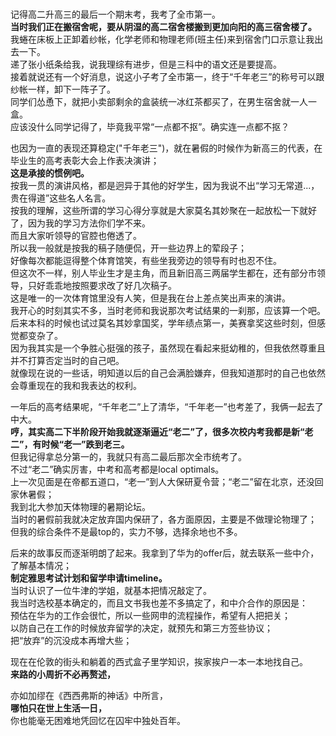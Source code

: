 # 

记得高二升高三的最后一个期末考，我考了全市第一。                   
**当时我们正在搬宿舍呢，要从阴湿的高二宿舍楼搬到更加向阳的高三宿舍楼了。**                 
我蜷在床板上正卸着纱帐，化学老师和物理老师(班主任)来到宿舍门口示意让我出去一下。                
递了张小纸条给我，说我理综有进步，但是三科中的语文还是要提高。                  
接着就说还有一个好消息，说这小子考了全市第一，终于“千年老三”的称号可以跟纱帐一样，卸下一阵子了。                  
同学们怂恿下，就把小卖部剩余的盒装统一冰红茶都买了，在男生宿舍就一人一盒。                   
应该没什么同学记得了，毕竟我平常“一点都不抠”。确实连一点都不抠？                    
                        
也因为一直的表现还算稳定("千年老三")，就在暑假的时候作为新高三的代表，在毕业生的高考表彰大会上作表决演讲；            
**这是承接的惯例吧。**            
按我一贯的演讲风格，都是迥异于其他的好学生，因为我说不出“学习无常道...，贵在得道”这些名人名言。             
按我的理解，这些所谓的学习心得分享就是大家莫名其妙聚在一起放松一下就好了，因为我的学习方法你们学不来。            
而且大家听领导的官腔也倦透了。              
所以我一般就是按我的稿子随便侃，开一些边界上的荤段子；             
好像每次都能逗得整个体育馆笑，有些坐我旁边的领导有时也忍不住。            
但这次不一样，别人毕业生才是主角，而且新旧高三两届学生都在，还有部分市领导，只好乖乖地按照要求改了好几次稿子。                    
这是唯一的一次体育馆里没有人笑，但是我在台上差点笑出声来的演讲。                            
我开心的时刻其实不多，当时老师和我说那次考试结果的一刹那，应该算一个吧。            
后来本科的时候也试过莫名其妙拿国奖，学年绩点第一，美赛拿奖这些时刻，但感觉都变杂了。               
因为我其实是一个争胜心挺强的孩子，虽然现在看起来挺幼稚的，但我依然尊重且并不打算否定当时的自己吧。               
就像现在说的一些话，明知道以后的自己会满脸嫌弃，但我知道那时的自己也依然会尊重现在的我和我表达的权利。           
                
一年后的高考结果呢，“千年老二”上了清华，“千年老一”也考差了，我俩一起去了中大。         
**哼，其实高二下半阶段开始我就逐渐逼近“老二”了，很多次校内考我都是新“老二”，有时候“老一”跌到老三。**             
但我记得拿总分第一的，我就只有高二最后那次全市统考了。           
不过“老二”确实厉害，中考和高考都是local optimals。                 
上一次见面是在帝都五道口，“老一”到人大保研夏令营；“老二”留在北京，还没回家休暑假；            
我到北大参加天体物理的暑期论坛。                     
当时的暑假前我就决定放弃国内保研了，各方面原因，主要是不做理论物理了；              
但我的综合条件不是最top的，实力不够，选择余地也不多。                      
                
后来的故事反而逐渐明朗了起来。我拿到了华为的offer后，就去联系一些中介，了解基本情况；       
**制定雅思考试计划和留学申请timeline。**           
当时认识了一位牛津的学姐，就基本把情况敲定了。              
我当时选校基本确定的，而且文书我也差不多搞定了，和中介合作的原因是：             
预估在华为的工作会很忙，所以一些网申的流程操作，希望有人把把关；               
以防自己在工作的时候放弃留学的决定，就预先和第三方签些协议；             
把“放弃”的沉没成本再增大些；               
              
现在在伦敦的街头和躺着的西式盒子里学知识，挨家挨户一本一本地找自己。                  
**来路的小周折不必再赘述，**               


亦如加缪在《西西弗斯的神话》中所言，                 
**哪怕只在世上生活一日，**               
你也能毫无困难地凭回忆在囚牢中独处百年。                           



